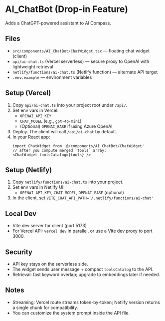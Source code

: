 # AI_ChatBot (Drop-in Feature)

Adds a ChatGPT-powered assistant to AI Compass.

## Files
- `src/components/AI_ChatBot/ChatWidget.tsx` — floating chat widget (client)
- `api/ai-chat.ts` (Vercel serverless) — secure proxy to OpenAI with lightweight retrieval
- `netlify/functions/ai-chat.ts` (Netlify function) — alternate API target
- `.env.example` — environment variables

## Setup (Vercel)
1. Copy `api/ai-chat.ts` into your project root under `/api/`.
2. Set env vars in Vercel:
   - `OPENAI_API_KEY`
   - `CHAT_MODEL` (e.g., `gpt-4o-mini`)
   - (Optional) `OPENAI_BASE` if using Azure OpenAI
3. Deploy. The client will call `/api/ai-chat` by default.
4. In your React app:
   ```tsx
   import ChatWidget from '@/components/AI_ChatBot/ChatWidget'
   // after you compute merged `tools` array:
   <ChatWidget toolsCatalog={tools} />
   ```

## Setup (Netlify)
1. Copy `netlify/functions/ai-chat.ts` into your project.
2. Set env vars in Netlify UI:
   - `OPENAI_API_KEY`, `CHAT_MODEL`, `OPENAI_BASE` (optional)
3. In the client, set `VITE_CHAT_API_PATH='/.netlify/functions/ai-chat'`

## Local Dev
- Vite dev server for client (port 5173)
- For Vercel API: `vercel dev` in parallel, or use a Vite dev proxy to port 3000.

## Security
- API key stays on the serverless side.
- The widget sends user message + compact `toolsCatalog` to the API.
- Retrieval: fast keyword overlap; upgrade to embeddings later if needed.

## Notes
- Streaming: Vercel route streams token-by-token; Netlify version returns a single chunk for compatibility.
- You can customize the system prompt inside the API file.
